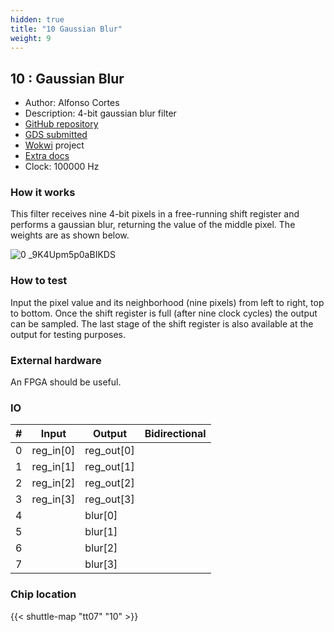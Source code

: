 ```yaml
---
hidden: true
title: "10 Gaussian Blur"
weight: 9
---
```


## 10 : Gaussian Blur

* Author: Alfonso Cortes
* Description: 4-bit gaussian blur filter
* [GitHub repository](https://github.com/ChipUSM/tt07-wokwi-gaussian-blur)
* [GDS submitted](https://github.com/ChipUSM/tt07-wokwi-gaussian-blur/actions/runs/9277538204)
* [Wokwi](https://wokwi.com/projects/399169514887574529) project
* [Extra docs]()
* Clock: 100000 Hz

<!---

This file is used to generate your project datasheet. Please fill in the information below and delete any unused
sections.

You can also include images in this folder and reference them in the markdown. Each image must be less than
512 kb in size, and the combined size of all images must be less than 1 MB.
-->


### How it works

This filter receives nine 4-bit pixels in a free-running shift register and performs a gaussian blur, returning the value of the middle pixel. The weights are as shown below.

![0 _9K4Upm5p0aBIKDS](https://github.com/ChipUSM/tt07-wokwi-gaussian-blur/assets/39561772/dc088bd7-366c-4517-bd2d-39de6a550089)

### How to test

Input the pixel value and its neighborhood (nine pixels) from left to right, top to bottom. Once the shift register is full (after nine clock cycles) the output can be sampled. The last stage of the shift register is also available at the output for testing purposes.

### External hardware

An FPGA should be useful.


### IO

| #             | Input    | Output   | Bidirectional   |
| ------------- | -------- | -------- | --------------- |
| 0 | reg_in[0]  | reg_out[0]  |         |
| 1 | reg_in[1]  | reg_out[1]  |         |
| 2 | reg_in[2]  | reg_out[2]  |         |
| 3 | reg_in[3]  | reg_out[3]  |         |
| 4 |   | blur[0]  |         |
| 5 |   | blur[1]  |         |
| 6 |   | blur[2]  |         |
| 7 |   | blur[3]  |         |


### Chip location

{{< shuttle-map "tt07" "10" >}}
